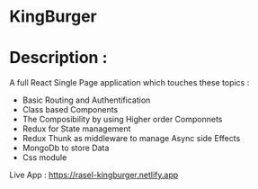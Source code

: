 # KingBurger

# Description :
 A full React Single Page application which touches these topics :
 - Basic Routing and Authentification
 - Class based Components
 - The Composibility by using Higher order Componnets
 - Redux for State management
 - Redux Thunk as middleware to manage Async side Effects
 - MongoDb to store Data
 - Css module
 

 Live App : https://rasel-kingburger.netlify.app
